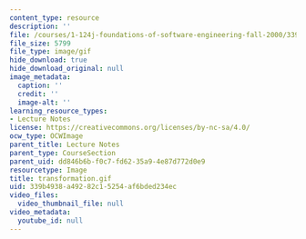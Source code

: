 ```yaml
---
content_type: resource
description: ''
file: /courses/1-124j-foundations-of-software-engineering-fall-2000/339b4938a49282c15254af6bded234ec_transformation.gif
file_size: 5799
file_type: image/gif
hide_download: true
hide_download_original: null
image_metadata:
  caption: ''
  credit: ''
  image-alt: ''
learning_resource_types:
- Lecture Notes
license: https://creativecommons.org/licenses/by-nc-sa/4.0/
ocw_type: OCWImage
parent_title: Lecture Notes
parent_type: CourseSection
parent_uid: dd846b6b-f0c7-fd62-35a9-4e87d772d0e9
resourcetype: Image
title: transformation.gif
uid: 339b4938-a492-82c1-5254-af6bded234ec
video_files:
  video_thumbnail_file: null
video_metadata:
  youtube_id: null
---
```

